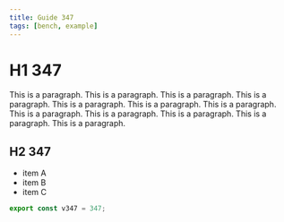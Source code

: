 ```yaml
---
title: Guide 347
tags: [bench, example]
---
```


# H1 347

This is a paragraph. This is a paragraph. This is a paragraph. This is a paragraph. This is a paragraph. This is a paragraph. This is a paragraph. This is a paragraph. This is a paragraph. This is a paragraph. This is a paragraph. This is a paragraph. 

## H2 347

- item A
- item B
- item C

```ts
export const v347 = 347;
```